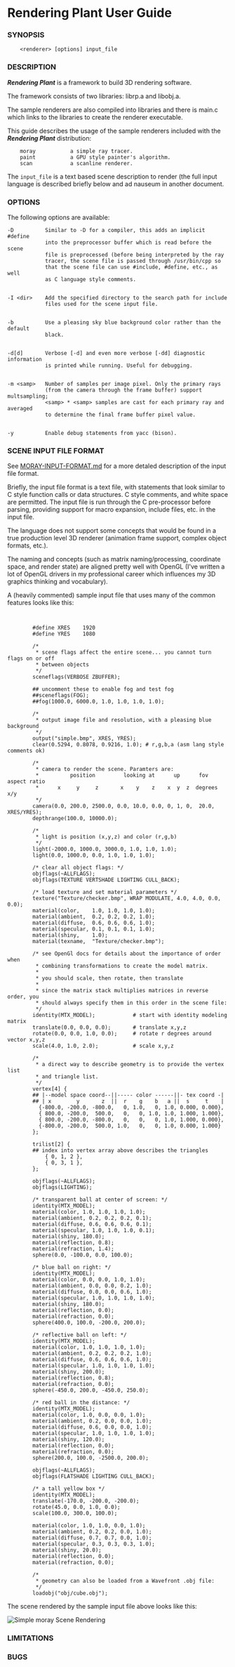 # Rendering Plant User Guide

### SYNOPSIS

        <renderer> [options] input_file

### DESCRIPTION

**_Rendering Plant_** is a framework to build 3D rendering software.

The framework consists of two libraries: librp.a and libobj.a.

The sample renderers are also compiled into libraries and there is
main.c which links to the libraries to create the renderer executable.

This guide describes the usage of the sample renderers included with
the **_Rendering Plant_** distribution:

        moray           a simple ray tracer.
        paint           a GPU style painter's algorithm.
        scan            a scanline renderer.

The `input_file` is a text based scene description to render (the full input 
language is described briefly below and ad nauseum in another document.

### OPTIONS
The following options are available:

    -D          Similar to -D for a compiler, this adds an implicit #define 
                into the preprocessor buffer which is read before the scene
                file is preprocessed (before being interpreted by the ray
                tracer, the scene file is passed through /usr/bin/cpp so
                that the scene file can use #include, #define, etc., as well
                as C language style comments.


    -I <dir>    Add the specified directory to the search path for include
                files used for the scene input file.


    -b          Use a pleasing sky blue background color rather than the default
                black.


    -d[d]       Verbose [-d] and even more verbose [-dd] diagnostic information
                is printed while running. Useful for debugging.


    -m <samp>   Number of samples per image pixel. Only the primary rays
                (from the camera through the frame buffer) support multsampling;
                <samp> * <samp> samples are cast for each primary ray and averaged
                to determine the final frame buffer pixel value.


    -y          Enable debug statements from yacc (bison).



### SCENE INPUT FILE FORMAT

See 
[MORAY-INPUT-FORMAT.md](http://github.com/oldwatchlover/Rendering-Plant/blob/master/Documentation/MORAY-INPUT-FORMAT.md) 
for a more detaled description of the input file format.

Briefly, the input file format is a text file, with statements that look
similar to C style function calls or data structures.  C style comments, and 
white space  are permitted. The input file is run through the C pre-processor 
before parsing, providing support for macro expansion, include files, etc.
in the input file.

The language does not support some concepts that would be found in a true
production level 3D renderer (animation frame support, complex object 
formats, etc.).

The naming and concepts (such as matrix naming/processing, coordinate space,
and render state) are aligned pretty well with OpenGL (I've written
a lot of OpenGL drivers in my professional career which influences my 3D
graphics thinking and vocabulary). 

A (heavily commented) sample input file that uses many of the common features 
looks like this:

```


        #define XRES    1920
        #define YRES    1080

        /*
         * scene flags affect the entire scene... you cannot turn flags on or off
         * between objects
         */
        sceneflags(VERBOSE ZBUFFER);

        ## uncomment these to enable fog and test fog
        ##sceneflags(FOG);
        ##fog(1000.0, 6000.0, 1.0, 1.0, 1.0, 1.0);

        /*
         * output image file and resolution, with a pleasing blue background
         */
        output("simple.bmp", XRES, YRES);
        clear(0.5294, 0.8078, 0.9216, 1.0); # r,g,b,a (asm lang style comments ok)

        /*
         * camera to render the scene. Paramters are:
         *          position         looking at      up      fov    aspect ratio
         *      x     y     z       x    y    z    x  y  z  degrees   x/y
         */
        camera(0.0, 200.0, 2500.0, 0.0, 10.0, 0.0, 0, 1, 0,  20.0, XRES/YRES);
        depthrange(100.0, 10000.0);

        /*
         * light is position (x,y,z) and color (r,g,b)
         */
        light(-2000.0, 1000.0, 3000.0, 1.0, 1.0, 1.0);
        light(0.0, 1000.0, 0.0, 1.0, 1.0, 1.0);

        /* clear all object flags: */
        objflags(~ALLFLAGS);
        objflags(TEXTURE VERTSHADE LIGHTING CULL_BACK);

        /* load texture and set material parameters */
        texture("Texture/checker.bmp", WRAP MODULATE, 4.0, 4.0, 0.0, 0.0);
        material(color,    1.0, 1.0, 1.0, 1.0);
        material(ambient,  0.2, 0.2, 0.2, 1.0);
        material(diffuse,  0.6, 0.6, 0.6, 1.0);
        material(specular, 0.1, 0.1, 0.1, 1.0);
        material(shiny,    1.0);
        material(texname,  "Texture/checker.bmp");

        /* see OpenGl docs for details about the importance of order when
         * combining transformations to create the model matrix.
         *
         * you should scale, then rotate, then translate
         *
         * since the matrix stack multiplies matrices in reverse order, you
         * should always specify them in this order in the scene file:
         */
        identity(MTX_MODEL);            # start with identity modeling matrix
        translate(0.0, 0.0, 0.0);       # translate x,y,z
        rotate(0.0, 0.0, 1.0, 0.0);     # rotate r degrees around vector x,y,z
        scale(4.0, 1.0, 2.0);           # scale x,y,z

        /*
         * a direct way to describe geometry is to provide the vertex list
         * and triangle list.
         */
        vertex[4] {
        ## |--model space coord--||----- color ------||- tex coord -|
        ## | x        y       z  ||  r    g    b   a ||  s     t    |
          {-800.0, -200.0, -800.0,   0, 1.0,   0, 1.0, 0.000, 0.000},
          { 800.0, -200.0,  500.0,   0,   0, 1.0, 1.0, 1.000, 1.000},
          { 800.0, -200.0, -800.0,   0,   0,   0, 1.0, 1.000, 0.000},
          {-800.0, -200.0,  500.0, 1.0,   0,   0, 1.0, 0.000, 1.000}
        };

        trilist[2] {
        ## index into vertex array above describes the triangles
            { 0, 1, 2 },
            { 0, 3, 1 },
        };

        objflags(~ALLFLAGS);
        objflags(LIGHTING);

        /* transparent ball at center of screen: */
        identity(MTX_MODEL);
        material(color, 1.0, 1.0, 1.0, 1.0);
        material(ambient, 0.2, 0.2, 0.2, 0.1);
        material(diffuse, 0.6, 0.6, 0.6, 0.1);
        material(specular, 1.0, 1.0, 1.0, 0.1);
        material(shiny, 180.0);
        material(reflection, 0.8);
        material(refraction, 1.4);
        sphere(0.0, -100.0, 0.0, 100.0);

        /* blue ball on right: */
        identity(MTX_MODEL);
        material(color, 0.0, 0.0, 1.0, 1.0);
        material(ambient, 0.0, 0.0, 0.2, 1.0);
        material(diffuse, 0.0, 0.0, 0.6, 1.0);
        material(specular, 1.0, 1.0, 1.0, 1.0);
        material(shiny, 180.0);
        material(reflection, 0.0);
        material(refraction, 0.0);
        sphere(400.0, 100.0, -200.0, 200.0);

        /* reflective ball on left: */
        identity(MTX_MODEL);
        material(color, 1.0, 1.0, 1.0, 1.0);
        material(ambient, 0.2, 0.2, 0.2, 1.0);
        material(diffuse, 0.6, 0.6, 0.6, 1.0);
        material(specular, 1.0, 1.0, 1.0, 1.0);
        material(shiny, 200.0);
        material(reflection, 0.8);
        material(refraction, 0.0);
        sphere(-450.0, 200.0, -450.0, 250.0);

        /* red ball in the distance: */
        identity(MTX_MODEL);
        material(color, 1.0, 0.0, 0.0, 1.0);
        material(ambient, 0.2, 0.0, 0.0, 1.0);
        material(diffuse, 0.6, 0.0, 0.0, 1.0);
        material(specular, 1.0, 1.0, 1.0, 1.0);
        material(shiny, 120.0);
        material(reflection, 0.0);
        material(refraction, 0.0);
        sphere(200.0, 100.0, -2500.0, 200.0);

        objflags(~ALLFLAGS);
        objflags(FLATSHADE LIGHTING CULL_BACK);

        /* a tall yellow box */
        identity(MTX_MODEL);
        translate(-170.0, -200.0, -200.0);
        rotate(45.0, 0.0, 1.0, 0.0);
        scale(100.0, 300.0, 100.0);

        material(color, 1.0, 1.0, 0.0, 1.0);
        material(ambient, 0.2, 0.2, 0.0, 1.0);
        material(diffuse, 0.7, 0.7, 0.0, 1.0);
        material(specular, 0.3, 0.3, 0.3, 1.0);
        material(shiny, 20.0);
        material(reflection, 0.0);
        material(refraction, 0.0);

        /*
         * geometry can also be loaded from a Wavefront .obj file:
         */
        loadobj("obj/cube.obj");

```

The scene rendered by the sample input file above looks like this:

<img src="../Images/simple.bmp"
     alt="Simple moray Scene Rendering"/>
     

### LIMITATIONS


### BUGS

